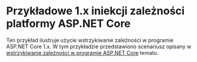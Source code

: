 # <a name="aspnet-core-dependency-injection-1x-sample"></a>Przykładowe 1.x iniekcji zależności platformy ASP.NET Core

Ten przykład ilustruje użycie wstrzykiwanie zależności w programie ASP.NET Core 1.x. W tym przykładzie przedstawiono scenariusz opisany w [wstrzykiwanie zależności w programie ASP.NET Core](https://docs.microsoft.com/aspnet/core/fundamentals/dependency-injection) tematu.

